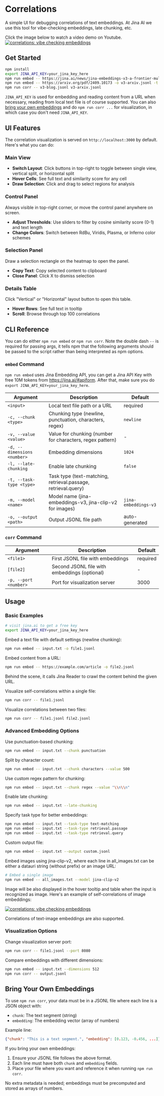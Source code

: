 # Correlations

A simple UI for debugging correlations of text embeddings. At Jina AI we use this tool for vibe-checking embeddings, late chunking, etc. 


Click the image below to watch a video demo on Youtube.
[![correlations: vibe checking embeddings](example.webp)](https://youtu.be/klvpG2zrRL0)


## Get Started

```bash
npm install
export JINA_API_KEY=your_jina_key_here
npm run embed -- https://jina.ai/news/jina-embeddings-v3-a-frontier-multilingual-embedding-model -o v3-blog.jsonl -t retrieval.query
npm run embed -- https://arxiv.org/pdf/2409.10173 -o v3-arxiv.jsonl -t retrieval.passage
npm run corr -- v3-blog.jsonl v3-arxiv.jsonl
```

`JINA_API_KEY` is used for embedding and reading content from a URL when necessary, reading from local text file is of course supported. You can also [bring your own embeddings](#bring-your-own-embeddings) and do `npm run corr ...` for visualization, in which case you don't need `JINA_API_KEY`.

## UI Features

The correlation visualization is served on `http://localhost:3000` by default. Here's what you can do:

### Main View
- **Switch Layout**: Click buttons in top-right to toggle between single view, vertical split, or horizontal split
- **Hover Cells**: See full text and similarity score for any cell
- **Draw Selection**: Click and drag to select regions for analysis

### Control Panel
Always visible in top-right corner, or move the control panel anywhere on screen.
- **Adjust Thresholds**: Use sliders to filter by cosine similarity score (0-1) and text length
- **Change Colors**: Switch between RdBu, Viridis, Plasma, or Inferno color schemes

### Selection Panel
Draw a selection rectangle on the heatmap to open the panel.
- **Copy Text**: Copy selected content to clipboard
- **Close Panel**: Click X to dismiss selection

### Details Table
Click "Vertical" or "Horizontal" layout button to open this table.
- **Hover Rows**: See full text in tooltip
- **Scroll**: Browse through top 100 correlations

## CLI Reference

You can do either `npm run embed` or `npm run corr`. Note the double dash `--` is required for passing args, it tells npm that the following arguments should be passed to the script rather than being interpreted as npm options.

### `embed` Command

`npm run embed` uses Jina Embedding API, you can get a Jina API Key with free 10M tokens from https://jina.ai/#apiform. After that, make sure you do `export JINA_API_KEY=your_jina_key_here`.

| Argument | Description | Default |
|----------------|-------------|---------|
| `<input>` | Local text file path or a URL | required |
| `-c, --chunk <type>` | Chunking type (newline, punctuation, characters, regex) | `newline` |
| `-v, --value <value>` | Value for chunking (number for characters, regex pattern) | - |
| `-d, --dimensions <number>` | Embedding dimensions | `1024` |
| `-l, --late-chunking` | Enable late chunking | `false` |
| `-t, --task-type <type>` | Task type (text-matching, retrieval.passage, retrieval.query) |  |
| `-m, --model <name>` | Model name (jina-embeddings-v3, jina-clip-v2 for images) | `jina-embeddings-v3` |
| `-o, --output <path>` | Output JSONL file path | auto-generated |

### `corr` Command

| Argument | Description | Default |
|----------------|-------------|---------|
| `<file1>` | First JSONL file with embeddings | required |
| `[file2]` | Second JSONL file with embeddings (optional) | - |
| `-p, --port <number>` | Port for visualization server | 3000 |

## Usage

### Basic Examples

```bash
# visit jina.ai to get a free key
export JINA_API_KEY=your_jina_key_here
```

Embed a text file with default settings (newline chunking):
```bash
npm run embed -- input.txt -o file1.jsonl
```

Embed content from a URL:
```bash
npm run embed -- https://example.com/article -o file2.jsonl
```
Behind the scene, it calls Jina Reader to crawl the content behind the given URL.

Visualize self-correlations within a single file:
```bash
npm run corr -- file1.jsonl
```

Visualize correlations between two files:
```bash
npm run corr -- file1.jsonl file2.jsonl
```

### Advanced Embedding Options

Use punctuation-based chunking:
```bash
npm run embed -- input.txt --chunk punctuation
```

Split by character count:
```bash
npm run embed -- input.txt --chunk characters --value 500
```

Use custom regex pattern for chunking:
```bash
npm run embed -- input.txt --chunk regex --value "\\n\\n"
```

Enable late chunking:
```bash
npm run embed -- input.txt --late-chunking
```

Specify task type for better embeddings:
```bash
npm run embed -- input.txt --task-type text-matching
npm run embed -- input.txt --task-type retrieval.passage
npm run embed -- input.txt --task-type retrieval.query
```

Custom output file:
```bash
npm run embed -- input.txt --output custom.jsonl
```

Embed images using jina-clip-v2, where each line in all_images.txt can be either a datauri string (without prefix) or an image URL:
```bash
# Embed a single image
npm run embed -- all_images.txt --model jina-clip-v2
```

Image will be also displayed in the hover tooltip and table when the input is recognized as image. Here's an example of self-correlations of image embeddings:

[![correlations: vibe checking embeddings](example-2.webp)](https://youtu.be/klvpG2zrRL0)

Correlations of text-image embeddings are also supported.


### Visualization Options

Change visualization server port:
```bash
npm run corr -- file1.jsonl --port 8080
```

Compare embeddings with different dimensions:
```bash
npm run embed -- input.txt --dimensions 512
npm run corr -- output.jsonl
```

## Bring Your Own Embeddings

To use `npm run corr`, your data must be in a JSONL file where each line is a JSON object with:
- `chunk`: The text segment (string)
- `embedding`: The embedding vector (array of numbers)

Example line:
```json
{"chunk": "This is a text segment.", "embedding": [0.123, -0.456, ...]}
```

If you bring your own embeddings:
1. Ensure your JSONL file follows the above format.
2. Each line must have both `chunk` and `embedding` fields.
3. Place your file where you want and reference it when running `npm run corr`.

No extra metadata is needed; embeddings must be precomputed and stored as arrays of numbers.
